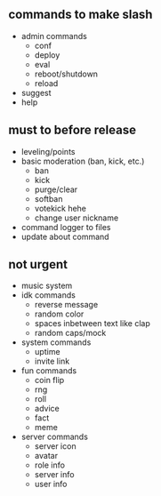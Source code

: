 ## commands to make slash
- admin commands
  - conf
  - deploy
  - eval
  - reboot/shutdown
  - reload
- suggest
- help

## must to before release
- leveling/points
- basic moderation (ban, kick, etc.)
  - ban
  - kick
  - purge/clear
  - softban
  - votekick hehe
  - change user nickname
- command logger to files
- update about command

## not urgent
- music system
- idk commands
  - reverse message
  - random color
  - spaces inbetween text like clap
  - random caps/mock
- system commands
  - uptime
  - invite link
- fun commands
  - coin flip
  - rng
  - roll
  - advice
  - fact
  - meme
- server commands
  - server icon
  - avatar
  - role info
  - server info
  - user info